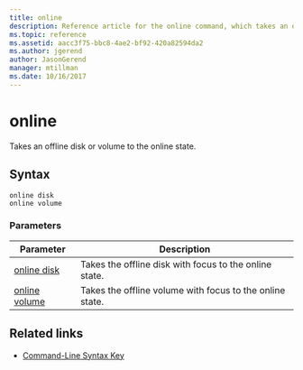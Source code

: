 ```yaml
---
title: online
description: Reference article for the online command, which takes an offline disk or volume to the online state.
ms.topic: reference
ms.assetid: aacc3f75-bbc8-4ae2-bf92-420a82594da2
ms.author: jgerend
author: JasonGerend
manager: mtillman
ms.date: 10/16/2017
---
```


# online

Takes an offline disk or volume to the online state.

## Syntax

```
online disk
online volume
```

### Parameters

| Parameter | Description |
|--|--|
| [online disk](online-disk.md) | Takes the offline disk with focus to the online state. |
| [online volume](online-volume.md) | Takes the offline volume with focus to the online state. |

## Related links

- [Command-Line Syntax Key](command-line-syntax-key.md)
